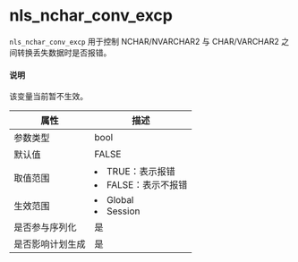 # nls_nchar_conv_excp

`nls_nchar_conv_excp` 用于控制 NCHAR/NVARCHAR2 与 CHAR/VARCHAR2 之间转换丢失数据时是否报错。

  <main id="notice" type='explain'>
    <h4>说明</h4>
    <p>该变量当前暂不生效。</p>
  </main>

|  **属性**  |                                                      **描述**                                                       |
|----------|-------------------------------------------------------------------------------------------------------------------|
| 参数类型     | bool                           |
| 默认值      | FALSE                          |
| 取值范围     | <li> TRUE：表示报错   <li> FALSE：表示不报错    |
| 生效范围     | <li> Global   <li> Session           |
| 是否参与序列化  | 是                              |
| 是否影响计划生成 | 是                              |
